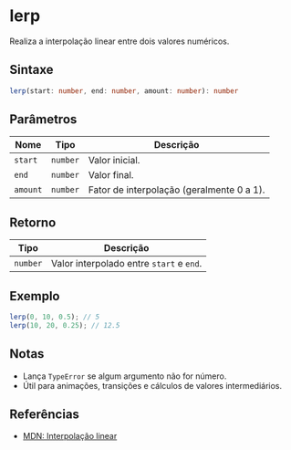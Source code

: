 # lerp

Realiza a interpolação linear entre dois valores numéricos.

## Sintaxe
```typescript
lerp(start: number, end: number, amount: number): number
```

## Parâmetros

| Nome     | Tipo      | Descrição                                  |
|----------|-----------|--------------------------------------------|
| `start`  | `number`  | Valor inicial.                             |
| `end`    | `number`  | Valor final.                               |
| `amount` | `number`  | Fator de interpolação (geralmente 0 a 1).  |

## Retorno

| Tipo      | Descrição                                 |
|-----------|-------------------------------------------|
| `number`  | Valor interpolado entre `start` e `end`.   |

## Exemplo
```typescript
lerp(0, 10, 0.5); // 5
lerp(10, 20, 0.25); // 12.5
```

## Notas
- Lança `TypeError` se algum argumento não for número.
- Útil para animações, transições e cálculos de valores intermediários.

## Referências
- [MDN: Interpolação linear](https://developer.mozilla.org/pt-BR/docs/Games/Techniques/Linear_interpolation)